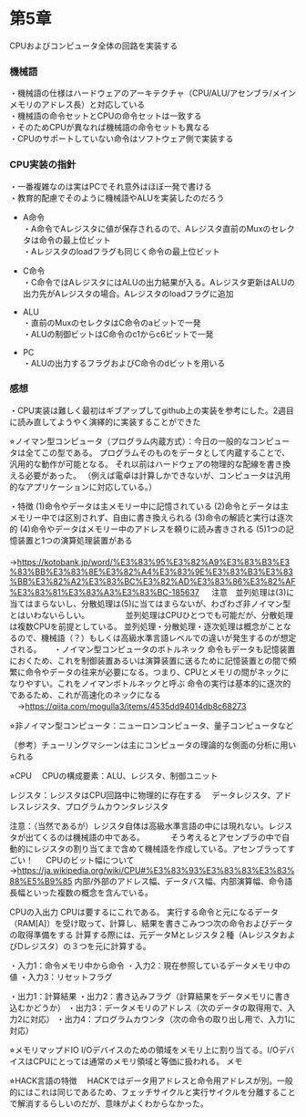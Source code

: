 # 第5章
CPUおよびコンピュータ全体の回路を実装する  

### 機械語
・機械語の仕様はハードウェアのアーキテクチャ（CPU/ALU/アセンブラ/メインメモリのアドレス長）と対応している  
・機械語の命令セットとCPUの命令セットは一致する  
・そのためCPUが異なれば機械語の命令セットも異なる  
・CPUのサポートしていない命令はソフトウェア側で実装する

### CPU実装の指針
・一番複雑なのは実はPCでそれ意外はほぼ一発で書ける  
・教育的配慮でそのように機械語やALUを実装したのだろう  
  
- A命令  
・A命令でAレジスタに値が保存されるので、Aレジスタ直前のMuxのセレクタは命令の最上位ビット    
・Aレジスタのloadフラグも同じく命令の最上位ビット    

- C命令  
・C命令ではAレジスタにはALUの出力結果が入る。Aレジスタ更新はALUの出力先がAレジスタの場合。Aレジスタのloadフラグに追加  

- ALU  
・直前のMuxのセレクタはC命令のaビットで一発  
・ALUの制御ビットはC命令のc1からc6ビットで一発  

- PC  
・ALUの出力するフラグおよびC命令のdビットを用いる  

### 感想
・CPU実装は難しく最初はギブアップしてgithub上の実装を参考にした。2週目に読み直してようやく演繹的に実装することができた  

⭐︎ノイマン型コンピュータ（プログラム内蔵方式）：今日の一般的なコンピュータは全てこの型である。
プログラムそのものをデータとして内蔵することで、汎用的な動作が可能となる。
それ以前はハードウェアの物理的な配線を書き換える必要があった。
（例えば電卓は計算しかできないが、コンピュータは汎用的なアプリケーションに対応している。）

・特徴
(1)命令やデータは主メモリー中に記憶されている
(2)命令とデータは主メモリー中では区別されず、自由に書き換えられる
(3)命令の解読と実行は逐次的
(4)命令やデータはメモリー中のアドレスを頼りに読み書きされる
(5)1つの記憶装置と1つの演算処理装置がある
　→https://kotobank.jp/word/%E3%83%95%E3%82%A9%E3%83%B3%E3%83%BB%E3%83%8E%E3%82%A4%E3%83%9E%E3%83%B3%E3%83%BB%E3%82%A2%E3%83%BC%E3%82%AD%E3%83%86%E3%82%AF%E3%83%81%E3%83%A3%E3%83%BC-185637
　 注意　並列処理は(3)に当てはまらないし、分散処理は(5)に当てはまらないが、わざわざ非ノイマン型とはいわないらしい。
　　　　 並列処理はCPUひとつでも可能だが、分散処理は複数CPUを前提としている。
        並列処理・分散処理・逐次処理は概念がことなるので、機械語（？）もしくは高級水準言語レベルでの違いが発生するのが想定される。
　
・ノイマン型コンピュータのボトルネック
命令もデータも記憶装置におくため、これを制御装置あるいは演算装置に送るために記憶装置との間で頻繁に命令やデータの往来が必要になる。つまり、CPUとメモリの間がネックになりやすい。これをノイマンボトルネックと呼ぶ
命令の実行は基本的に逐次的であるため、これが高速化のネックになる
　→https://qiita.com/mogulla3/items/4535dd94014db8c68273
 
⭐︎非ノイマン型コンピュータ：ニューロンコンピュータ、量子コンピュータなど

（参考）チューリングマシーンは主にコンピュータの理論的な側面の分析に用いられる

⭐︎CPU
　CPUの構成要素：ALU、レジスタ、制御ユニット
 
 レジスタ：レジスタはCPU回路中に物理的に存在する
 　データレジスタ、アドレスレジスタ、プログラムカウンタレジスタ
  
  注意：（当然であるが）レジスタ自体は高級水準言語の中には現れない。レジスタが出てくるのは機械語の中である。
  　　　そう考えるとアセンブラの中で自動的にレジスタの割り当てまで含めて機械語を作成している。アセンブラってすごい！
　
  CPUのビット幅について→https://ja.wikipedia.org/wiki/CPU#%E3%83%93%E3%83%83%E3%83%88%E5%B9%85
  内部/外部のアドレス幅、データバス幅、内部演算幅、命令語長幅といった複数の概念を含んでいる。
 
  CPUの入出力
  CPUは要するにこれである。
  実行する命令と元になるデータ（RAM[A]）を受け取って、計算し、結果を書きこみつつ次の命令およびデータの取得準備をする
  計算する際には、元データMとレジスタ２種（AレジスタおよびDレジスタ）の３つを元に計算する。
  
 ・入力1：命令メモリ中から命令
 ・入力2：現在参照しているデータメモリ中の値
 ・入力3：リセットフラグ
 
 ・出力1：計算結果
 ・出力2：書き込みフラグ（計算結果をデータメモリに書き込むかどうか）
 ・出力3：データメモリのアドレス（次のデータの取得用で、入力2に対応）
 ・出力4：プログラムカウンタ（次の命令の取り出し用で、入力1に対応）
 
 ⭐︎メモリマップドIO
  I/Oデバイスのための領域をメモリ上に割り当てる。I/OデバイスはCPUにとっては通常のメモリ領域と等価に扱われる。
 メモ
 
 ⭐︎HACK言語の特徴
 　HACKではデータ用アドレスと命令用アドレスが別。一般的にはこれは同じであるため、フェッチサイクルと実行サイクルを分離することで解消するらしいのだが、意味がよくわからなかった。
  
  
